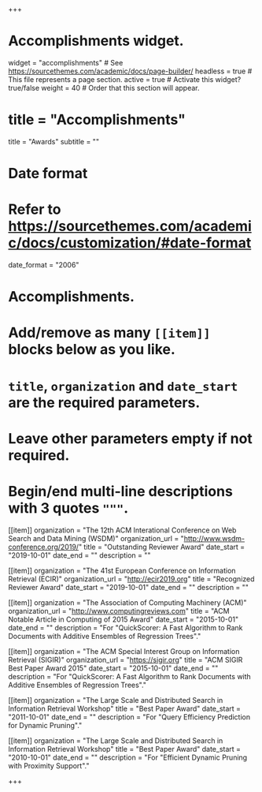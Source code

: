 +++
# Accomplishments widget.
widget = "accomplishments"  # See https://sourcethemes.com/academic/docs/page-builder/
headless = true  # This file represents a page section.
active = true  # Activate this widget? true/false
weight = 40  # Order that this section will appear.

# title = "Accomplish&shy;ments"
title = "Awards"
subtitle = ""

# Date format
#   Refer to https://sourcethemes.com/academic/docs/customization/#date-format
date_format = "2006"

# Accomplishments.
#   Add/remove as many `[[item]]` blocks below as you like.
#   `title`, `organization` and `date_start` are the required parameters.
#   Leave other parameters empty if not required.
#   Begin/end multi-line descriptions with 3 quotes `"""`.

[[item]]
  organization = "The 12th ACM Interational Conference on Web Search and Data Mining (WSDM)"
  organization_url = "http://www.wsdm-conference.org/2019/"
  title = "Outstanding Reviewer Award"
  date_start = "2019-10-01"
  date_end = ""
  description = ""

[[item]]
  organization = "The 41st European Conference on Information Retrieval (ECIR)"
  organization_url = "http://ecir2019.org"
  title = "Recognized Reviewer Award"
  date_start = "2019-10-01"
  date_end = ""
  description = ""

[[item]]
  organization = "The Association of Computing Machinery (ACM)"
  organization_url = "http://www.computingreviews.com"
  title = "ACM Notable Article in Computing of 2015 Award"
  date_start = "2015-10-01"
  date_end = ""
  description = "For \"QuickScorer: A Fast Algorithm to Rank Documents with Additive Ensembles of Regression Trees\"."

[[item]]
  organization = "The ACM Special Interest Group on Information Retrieval (SIGIR)"
  organization_url = "https://sigir.org"
  title = "ACM SIGIR Best Paper Award 2015"
  date_start = "2015-10-01"
  date_end = ""
  description = "For \"QuickScorer: A Fast Algorithm to Rank Documents with Additive Ensembles of Regression Trees\"."

[[item]]
  organization = "The Large Scale and Distributed Search in Information Retrieval Workshop"
  title = "Best Paper Award"
  date_start = "2011-10-01"
  date_end = ""
  description = "For \"Query Efficiency Prediction for Dynamic Pruning\"."

[[item]]
  organization = "The Large Scale and Distributed Search in Information Retrieval Workshop"
  title = "Best Paper Award"
  date_start = "2010-10-01"
  date_end = ""
  description = "For \"Efficient Dynamic Pruning with Proximity Support\"."

+++
